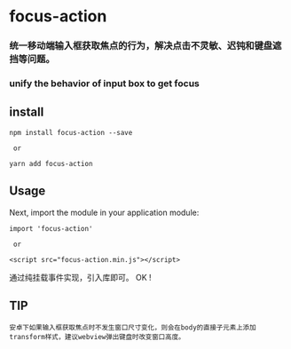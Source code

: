 # focus-action
### 统一移动端输入框获取焦点的行为，解决点击不灵敏、迟钝和键盘遮挡等问题。
### unify the behavior of input box to get focus

## install
```
npm install focus-action --save

 or

yarn add focus-action
```

## Usage

Next, import the module in your application module:
```
import 'focus-action'

 or

<script src="focus-action.min.js"></script>
```

通过纯挂载事件实现，引入库即可。
OK !

## TIP
```
安卓下如果输入框获取焦点时不发生窗口尺寸变化，则会在body的直接子元素上添加transform样式，建议webview弹出键盘时改变窗口高度。
```

